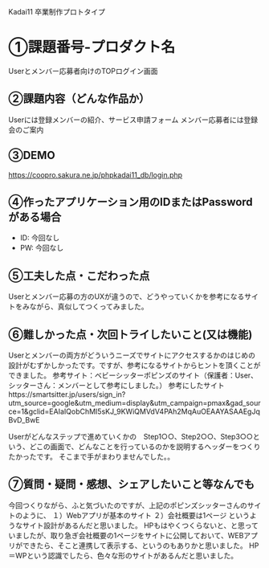 Kadai11 卒業制作プロトタイプ

# ①課題番号-プロダクト名
Userとメンバー応募者向けのTOPログイン画面


## ②課題内容（どんな作品か）
Userには登録メンバーの紹介、サービス申請フォーム
メンバー応募者には登録会のご案内

## ③DEMO
https://coopro.sakura.ne.jp/phpkadai11_db/login.php


## ④作ったアプリケーション用のIDまたはPasswordがある場合

- ID: 今回なし
- PW: 今回なし

## ⑤工夫した点・こだわった点
Userとメンバー応募の方のUXが違うので、どうやっていくかを参考になるサイトをみながら、真似してつくってみました。

## ⑥難しかった点・次回トライしたいこと(又は機能)
Userとメンバーの両方がどういうニーズでサイトにアクセスするかのはじめの設計がむずかしかったです。ですが、参考になるサイトからヒントを頂くことができました。
参考サイト：ベビーシッターポピンズのサイト（保護者：User、シッターさん：メンバーとして参考にしました。）
参考にしたサイトhttps://smartsitter.jp/users/sign_in?utm_source=google&utm_medium=display&utm_campaign=pmax&gad_source=1&gclid=EAIaIQobChMI5sKJ_9KWiQMVdV4PAh2MqAuOEAAYASAAEgJqBvD_BwE

Userがどんなステップで進めていくかの　Step1○○、Step2○○、Step3○○という、どこの画面で、どんなことを行っているのかを説明するヘッダーをつくりたかったです。
そこまで手がまわりませんでした。。

## ⑦質問・疑問・感想、シェアしたいこと等なんでも
今回つくりながら、ふと気づいたのですが、上記のポピンズシッターさんのサイトのように、
１）Webアプリが基本のサイト
２）会社概要は1ページ
というようなサイト設計があるんだと思いました。
HPもはやくつくらないと、と思っていましたが、取り急ぎ会社概要の1ページをサイトに公開しておいて、WEBアプリができたら、そこと連携して表示する、というのもありかと思いました。
HP＝WPという認識でしたら、色々な形のサイトがあるんだと思いました。

